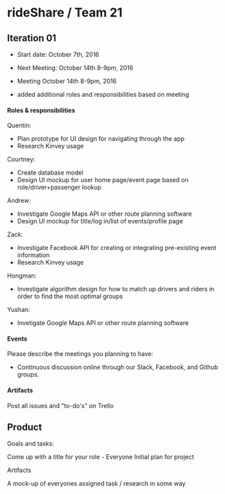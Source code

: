 # rideShare / Team 21

## Iteration 01

 * Start date: October 7th, 2016
 * Next Meeting: October 14th 8-9pm, 2016

 * Meeting October 14th 8-9pm, 2016
  - added additional roles and responsibilities based on meeting

#### Roles & responsibilities

Quentin:
 - Plan prototype for UI design for navigating through the app
 - Research Kinvey usage

Courtney:
 - Create database model
 - Design UI mockup for user home page/event page based on role/driver+passenger lookup

Andrew:
 - Investigate Google Maps API or other route planning software
 - Design UI mockup for title/log in/list of events/profile page

Zack:
 - Investigate Facebook API for creating or integrating pre-existing event information
 - Research Kinvey usage

Hongman:
 - Investigate algorithm design for how to match up drivers and riders in order to find the most optimal groups

Yushan:
 - Invetigate Google Maps API or other route planning software

#### Events

Please describe the meetings you planning to have:
 - Continuous discussion online through our Slack, Facebook, and Github groups.

#### Artifacts

Post all issues and "to-do's" on Trello

## Product

Goals and tasks:

   Come up with a title for your role - Everyone
   Initial plan for project

Artifacts

   A mock-up of everyones assigned task / research in some way
